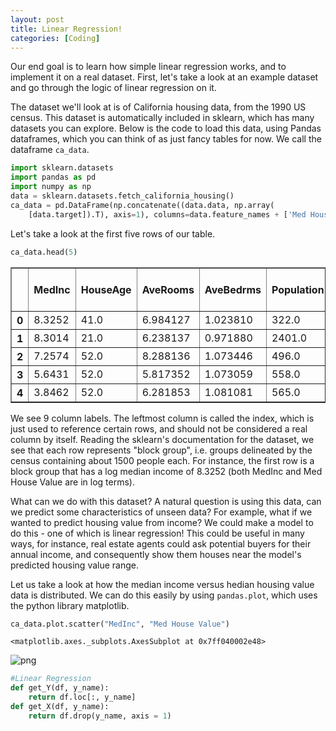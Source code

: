 ```yaml
---
layout: post
title: Linear Regression!
categories: [Coding]
---
```


Our end goal is to learn how simple linear regression works, and to implement it on a real dataset. First, let's take a look at an example dataset and go through the logic of linear regression on it.

The dataset we'll look at is of California housing data, from the 1990 US census. This dataset is automatically included in sklearn, which has many datasets you can explore. Below is the code to load this data, using Pandas dataframes, which you can think of as just fancy tables for now. We call the dataframe `ca_data`.

```python
import sklearn.datasets
import pandas as pd
import numpy as np
data = sklearn.datasets.fetch_california_housing()
ca_data = pd.DataFrame(np.concatenate((data.data, np.array(
    [data.target]).T), axis=1), columns=data.feature_names + ['Med House Value'])
```

Let's take a look at the first five rows of our table.

```python
ca_data.head(5)
```




<div>
<style scoped>
    .dataframe tbody tr th:only-of-type {
        vertical-align: middle;
    }

    .dataframe tbody tr th {
        vertical-align: top;
    }

    .dataframe thead th {
        text-align: right;
    }
</style>
<table border="1" class="dataframe">
  <thead>
    <tr style="text-align: right;">
      <th></th>
      <th>MedInc</th>
      <th>HouseAge</th>
      <th>AveRooms</th>
      <th>AveBedrms</th>
      <th>Population</th>
      <th>AveOccup</th>
      <th>Latitude</th>
      <th>Longitude</th>
      <th>Med House Value</th>
    </tr>
  </thead>
  <tbody>
    <tr>
      <th>0</th>
      <td>8.3252</td>
      <td>41.0</td>
      <td>6.984127</td>
      <td>1.023810</td>
      <td>322.0</td>
      <td>2.555556</td>
      <td>37.88</td>
      <td>-122.23</td>
      <td>4.526</td>
    </tr>
    <tr>
      <th>1</th>
      <td>8.3014</td>
      <td>21.0</td>
      <td>6.238137</td>
      <td>0.971880</td>
      <td>2401.0</td>
      <td>2.109842</td>
      <td>37.86</td>
      <td>-122.22</td>
      <td>3.585</td>
    </tr>
    <tr>
      <th>2</th>
      <td>7.2574</td>
      <td>52.0</td>
      <td>8.288136</td>
      <td>1.073446</td>
      <td>496.0</td>
      <td>2.802260</td>
      <td>37.85</td>
      <td>-122.24</td>
      <td>3.521</td>
    </tr>
    <tr>
      <th>3</th>
      <td>5.6431</td>
      <td>52.0</td>
      <td>5.817352</td>
      <td>1.073059</td>
      <td>558.0</td>
      <td>2.547945</td>
      <td>37.85</td>
      <td>-122.25</td>
      <td>3.413</td>
    </tr>
    <tr>
      <th>4</th>
      <td>3.8462</td>
      <td>52.0</td>
      <td>6.281853</td>
      <td>1.081081</td>
      <td>565.0</td>
      <td>2.181467</td>
      <td>37.85</td>
      <td>-122.25</td>
      <td>3.422</td>
    </tr>
  </tbody>
</table>
</div>



We see $9$ column labels. The leftmost column is called the index, which is just used to reference certain rows, and should not be considered a real column by itself. Reading the sklearn's documentation for the dataset, we see that each row represents "block group", i.e. groups delineated by the census containing about $1500$ people each. For instance, the first row is a block group that has a log median income of $8.3252$ (both MedInc and Med House Value are in log terms). 

What can we do with this dataset? A natural question is using this data, can we predict some characteristics of unseen data? For example, what if we wanted to predict housing value from income? We could make a model to do this - one of which is linear regression! This could be useful in many ways, for instance, real estate agents could ask potential buyers for their annual income, and consequently show them houses near the model's predicted housing value range. 

Let us take a look at how the median income versus hedian housing value data is distributed. We can do this easily by using `pandas.plot`, which uses the python library matplotlib.

```python
ca_data.plot.scatter("MedInc", "Med House Value")
```




    <matplotlib.axes._subplots.AxesSubplot at 0x7ff040002e48>




![png](Scratch_files/output_5_1.png)


```python
#Linear Regression
def get_Y(df, y_name):
    return df.loc[:, y_name]
def get_X(df, y_name):
    return df.drop(y_name, axis = 1)
```
